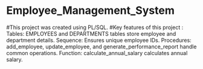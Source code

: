 # Employee_Management_System
#This project was created using PL/SQL.
#Key features of this project :
Tables: EMPLOYEES and DEPARTMENTS tables store employee and department details.
Sequence: Ensures unique employee IDs.
Procedures: add_employee, update_employee, and generate_performance_report handle common operations.
Function: calculate_annual_salary calculates annual salary.
